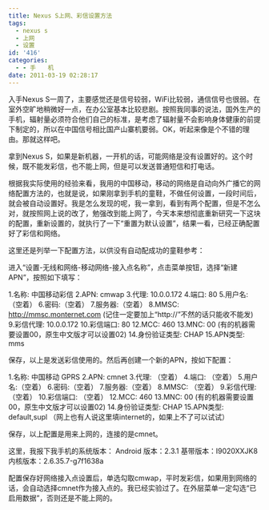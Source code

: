 ```yaml
---
title: Nexus S上网、彩信设置方法
tags:
  - nexus s
  - 上网
  - 设置
id: '416'
categories:
  - - 手　　机
date: 2011-03-19 02:28:17
---
```


入手Nexus S一周了，主要感觉还是信号较弱，WiFi比较弱，通信信号也很弱。在室外空旷地稍微好一点，在办公室基本比较悲剧。按照我同事的说法，国外生产的手机，辐射量必须符合他们自己的标准，是考虑了辐射量不会影响身体健康的前提下制定的，所以在中国信号相比国产山寨机要弱。OK，听起来像是个不错的理由。那就这样吧。
<!-- more -->
拿到Nexus S，如果是新机器，一开机的话，可能网络是没有设置好的。这个时候，既不能发彩信，也不能上网，但是可以发送普通短信和打电话。

根据我实际使用的经验来看，我用的中国移动，移动的网络是自动向外广播它的网络配置方法的，也就是说，如果刚拿到手机的童鞋，不做任何设置，一段时间后，就会被自动设置好。我是怎么发现的呢，我一拿到，看到有两个配置，但是不怎么对，就按照网上说的改了，勉强改到能上网了，今天本来想彻底重新研究一下这块的配置，重新设置的，就执行了一下“重置为默认设置”，结果一看，已经正确配置好了彩信和网络。

这里还是列举一下配置方法，以供没有自动配成功的童鞋参考：

进入“设置-无线和网络-移动网络-接入点名称”，点击菜单按钮，选择“新建APN”，按照如下填写：

1.名称: 中国移动彩信
2.APN: cmwap
3.代理: 10.0.0.172
4.端口: 80
5.用户名:（空着）
6.密码:（空着）
7.服务器:（空着）
8.MMSC: http://mmsc.monternet.com (记住一定要加上“http://”不然的话只能收不能发)
9.彩信代理: 10.0.0.172
10.彩信端口: 80
12.MCC: 460
13.MNC: 00 (有的机器需要设置00，原生中文版才可以设置02)
14.身份验证类型: CHAP
15.APN类型: mms

保存，以上是发送彩信使用的。然后再创建一个新的APN，按如下配置：

1.名称: 中国移动 GPRS
2.APN: cmnet
3.代理: （空着）
4.端口: （空着）
5.用户名:（空着）
6.密码:（空着）
7.服务器:（空着）
8.MMSC: （空着）
9.彩信代理: （空着）
10.彩信端口: （空着）
12.MCC: 460
13.MNC: 00 (有的机器需要设置00，原生中文版才可以设置02)
14.身份验证类型: CHAP
15.APN类型: default,supl （网上也有人说这里填internet的，如果上不了可以试试）

保存，以上配置是用来上网的，连接的是cmnet。

这里，我报下我手机的系统版本：
Android 版本：2.3.1
基带版本：I9020XXJK8
内核版本：2.6.35.7-g7f1638a

配置保存好网络接入点设置后，单选勾取cmwap，平时发彩信，如果用到网络的话，会自动选择cmnet作为接入点的。我已经实验过了。在外层菜单一定勾选“已启用数据”，否则还是不能上网的。